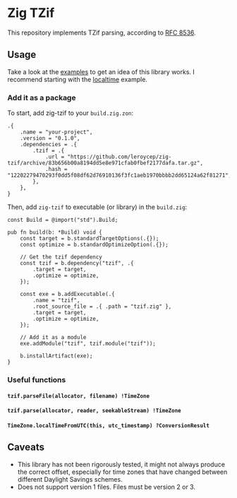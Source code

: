 # Zig TZif

This repository implements TZif parsing, according to [RFC 8536][].

[rfc 8536]: https://tools.ietf.org/html/rfc8536

## Usage

Take a look at the [examples][] to get an idea of this library works. I
recommend starting with the [localtime][] example.

[examples]: ./examples/
[localtime]: ./examples/localtime.zig

### Add it as a package

To start, add zig-tzif to your `build.zig.zon`:

```zig
.{
    .name = "your-project",
    .version = "0.1.0",
    .dependencies = .{
        .tzif = .{
            .url = "https://github.com/leroycep/zig-tzif/archive/83b656b00a8194dd5e8e971cfab0fbef2177dafa.tar.gz",
            .hash = "12202279470293f0dd5f08df62d76910136f3fc1aeb1970bbbb2dd65124a62f81271",
        },
    },
}
```

Then, add `zig-tzif` to executable (or library) in the `build.zig`:

```zig
const Build = @import("std").Build;

pub fn build(b: *Build) void {
    const target = b.standardTargetOptions(.{});
    const optimize = b.standardOptimizeOption(.{});

    // Get the tzif dependency
    const tzif = b.dependency("tzif", .{
        .target = target,
        .optimize = optimize,
    });

    const exe = b.addExecutable(.{
        .name = "tzif",
        .root_source_file = .{ .path = "tzif.zig" },
        .target = target,
        .optimize = optimize,
    });

    // Add it as a module
    exe.addModule("tzif", tzif.module("tzif"));

    b.installArtifact(exe);
}

```

### Useful functions

#### `tzif.parseFile(allocator, filename) !TimeZone`

#### `tzif.parse(allocator, reader, seekableStream) !TimeZone`

#### `TimeZone.localTimeFromUTC(this, utc_timestamp) ?ConversionResult`

## Caveats

-   This library has not been rigorously tested, it might not always produce the
    correct offset, especially for time zones that have changed between
    different Daylight Savings schemes.
-   Does not support version 1 files. Files must be version 2 or 3.
